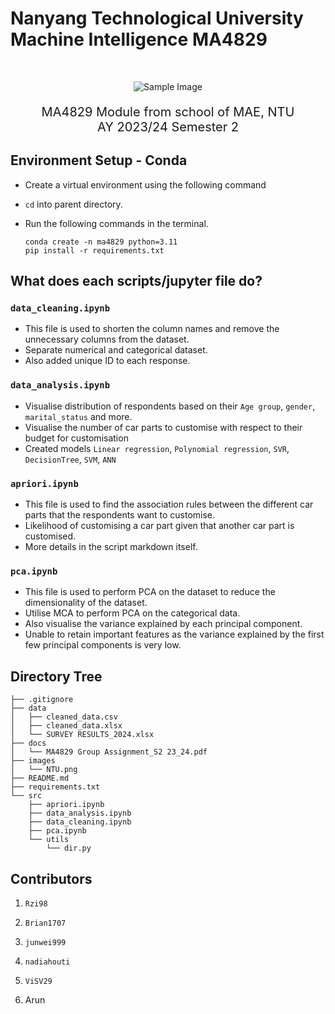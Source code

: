 # Nanyang Technological University Machine Intelligence MA4829 #

<br>

<div align='center' style="text-align:center">

![Sample Image](https://images.scholarschoice.com.sg/wp-content/uploads/2017/06/NTU.png)

</div>

<p align='center' style="font-size: 20px;">
    MA4829 Module from school of MAE, NTU <br>
    AY 2023/24 Semester 2
</p>

## Environment Setup - Conda ##

- Create a virtual environment using the following command
- `cd` into parent directory.
- Run the following commands in the terminal.

    ```
    conda create -n ma4829 python=3.11
    pip install -r requirements.txt
    ```

## What does each scripts/jupyter file do?

### `data_cleaning.ipynb` ###

- This file is used to shorten the column names and remove the unnecessary columns from the dataset.
- Separate numerical and categorical dataset.
- Also added unique ID to each response.

### `data_analysis.ipynb` ###

- Visualise distribution of respondents based on their `Age group`, `gender`, `marital_status` and more.
- Visualise the number of car parts to customise with respect to their budget for customisation
- Created models `Linear regression`, `Polynomial regression`, `SVR`, `DecisionTree`, `SVM`, `ANN`

### `apriori.ipynb` ###

- This file is used to find the association rules between the different car parts that the respondents want to customise.
- Likelihood of customising a car part given that another car part is customised.
- More details in the script markdown itself.

### `pca.ipynb` ###

- This file is used to perform PCA on the dataset to reduce the dimensionality of the dataset.
- Utilise MCA to perform PCA on the categorical data.
- Also visualise the variance explained by each principal component.
- Unable to retain important features as the variance explained by the first few principal components is very low.

## Directory Tree ##

    ├── .gitignore
    ├── data
    │   ├── cleaned_data.csv
    │   ├── cleaned_data.xlsx
    │   └── SURVEY RESULTS_2024.xlsx
    ├── docs
    │   └── MA4829 Group Assignment_S2 23_24.pdf
    ├── images
    │   └── NTU.png
    ├── README.md
    ├── requirements.txt
    └── src
        ├── apriori.ipynb
        ├── data_analysis.ipynb
        ├── data_cleaning.ipynb
        ├── pca.ipynb
        └── utils
            └── dir.py

## Contributors ##

1. `Rzi98`

2. `Brian1707`

3. `junwei999`

4. `nadiahouti`

5. `ViSV29`

6. Arun
